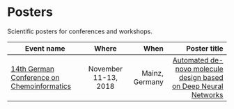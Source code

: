 # Posters
Scientific posters for conferences and workshops.

| Event name                                 | Where                | When           | Poster title                                                    |
| ------------------------------------------ |:--------------------:| --------------:| ---------------------------------------------------------------:|
| [14th German Conference on Chemoinformatics](https://veranstaltungen.gdch.de/tms/frontend/index.cfm?l=8085&modus=) | November 11-13, 2018 | Mainz, Germany | [Automated de-novo molecule design based on Deep Neural Networks](gcc18/GCC18_poster.pdf) |
